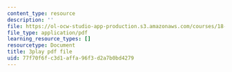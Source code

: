 ```yaml
---
content_type: resource
description: ''
file: https://ol-ocw-studio-app-production.s3.amazonaws.com/courses/18-03sc-differential-equations-fall-2011/77f70f6fc3d1affa96f3d2a7b0bd4279_sZ2qulI6GEk.pdf
file_type: application/pdf
learning_resource_types: []
resourcetype: Document
title: 3play pdf file
uid: 77f70f6f-c3d1-affa-96f3-d2a7b0bd4279
---
```

